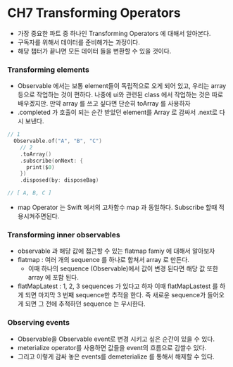 # CH7 Transforming Operators

- 가장 중요한 파트 중 하나인 Transforming Operators 에 대해서 알아본다.
- 구독자를 위해서 데이터를 준비해가는 과정이다.
- 해당 챕터가 끝나면 모든 데이터 들을 변환할 수 있을 것이다.

### Transforming elements

- Observable 에서는 보통 element들이 독립적으로 오게 되어 있고, 우리는 array 등으로 작업하는 것이 편하다. 나중에 ui와 관련된 class 에서 작업하는 것은 따로 배우겠지만. 만약 array 를 쓰고 싶다면 단순히 toArray 를 사용하자
- .completed 가 호출이 되는 순간 받았던 element를 Array 로 감싸서 .next로 다시 보낸다.

```swift
// 1
  Observable.of("A", "B", "C")
    // 2
    .toArray()
    .subscribe(onNext: {
      print($0)
    })
    .disposed(by: disposeBag)

// [ A, B, C ]
```

- map Operator 는 Swift 에서의 고차함수 map 과 동일하다. Subscribe 할때 적용시켜주면된다. 

### Transforming inner observables

- observable 과 해당 값에 접근할 수 있는 flatmap famiy 에 대해서 알아보자
- flatmap : 여러 개의 sequence 를 하나로 합쳐서 array 로 만든다. 
  - 이때 하나의 sequence (Observable)에서 값이 변경 된다면 해당 값 또한 array 에 포함 된다.
- flatMapLatest : 1, 2, 3 sequences 가 있다고 하자 이때 flatMapLastest 를 하게 되면 마지막 3 번째 sequence만 추적을 한다. 즉 새로운 sequence가 들어오게 되면 그 전에 추적하던 sequence 는 무시한다.

### Observing events

- Observable을 Observable event로 변경 시키고 싶은 순간이 있을 수 있다.
- meterialize operator를 사용하면 값들을 event의 흐름으로 감쌀수 있다.
- 그리고 이렇게 감싸 놓은 events를 demeterialize 를 통해서 해제할 수 있다.

